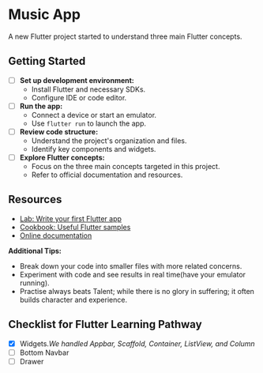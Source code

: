 # Music App

A new Flutter project started to understand three main Flutter concepts.

## Getting Started

- [ ] **Set up development environment:**
    - Install Flutter and necessary SDKs.
    - Configure IDE or code editor.
- [ ] **Run the app:**
    - Connect a device or start an emulator.
    - Use `flutter run` to launch the app.
- [ ] **Review code structure:**
    - Understand the project's organization and files.
    - Identify key components and widgets.
- [ ] **Explore Flutter concepts:**
    - Focus on the three main concepts targeted in this project.
    - Refer to official documentation and resources.

## Resources

- [Lab: Write your first Flutter app](https://docs.flutter.dev/get-started/codelab)
- [Cookbook: Useful Flutter samples](https://docs.flutter.dev/cookbook)
- [Online documentation](https://docs.flutter.dev/)

**Additional Tips:**

- Break down your code into smaller files with more related concerns.
- Experiment with code and see results in real time(have your emulator running).
- Practise always beats Talent; while there is no glory in suffering; it often builds character and experience.

## Checklist for Flutter Learning Pathway

- [x] Widgets.*We handled Appbar, Scaffold, Container, ListView, and Column*
- [ ] Bottom Navbar
- [ ] Drawer
